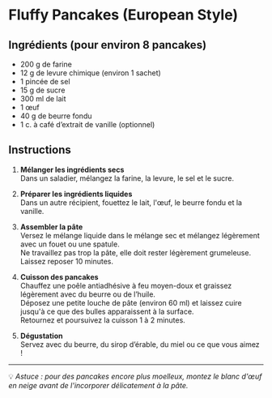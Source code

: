 # Fluffy Pancakes (European Style)

## Ingrédients (pour environ 8 pancakes)
- 200 g de farine  
- 12 g de levure chimique (environ 1 sachet)  
- 1 pincée de sel  
- 15 g de sucre  
- 300 ml de lait  
- 1 œuf  
- 40 g de beurre fondu  
- 1 c. à café d’extrait de vanille (optionnel)  

## Instructions

1. **Mélanger les ingrédients secs**  
   Dans un saladier, mélangez la farine, la levure, le sel et le sucre.  

2. **Préparer les ingrédients liquides**  
   Dans un autre récipient, fouettez le lait, l'œuf, le beurre fondu et la vanille.  

3. **Assembler la pâte**  
   Versez le mélange liquide dans le mélange sec et mélangez légèrement avec un fouet ou une spatule.  
   Ne travaillez pas trop la pâte, elle doit rester légèrement grumeleuse.  
   Laissez reposer 10 minutes.  

4. **Cuisson des pancakes**  
   Chauffez une poêle antiadhésive à feu moyen-doux et graissez légèrement avec du beurre ou de l’huile.  
   Déposez une petite louche de pâte (environ 60 ml) et laissez cuire jusqu'à ce que des bulles apparaissent à la surface.  
   Retournez et poursuivez la cuisson 1 à 2 minutes.  

5. **Dégustation**  
   Servez avec du beurre, du sirop d’érable, du miel ou ce que vous aimez !  

---

💡 *Astuce : pour des pancakes encore plus moelleux, montez le blanc d'œuf en neige avant de l'incorporer délicatement à la pâte.*
